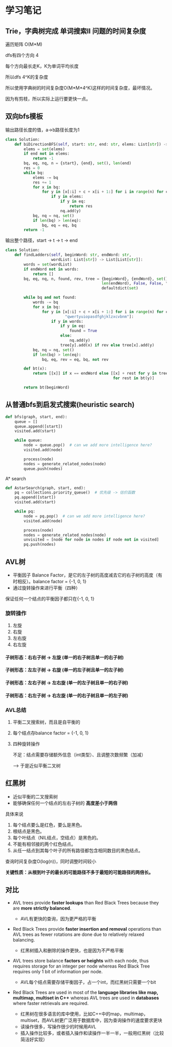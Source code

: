 

# 学习笔记

## Trie，字典树完成 单词搜索II 问题的时间复杂度

遍历矩阵 O(M*M)

dfs有四个方向 4

每个方向最长走K，K为单词平均长度

所以dfs 4^K的复杂度

所以使用字典树的时间复杂度O(M\*M\*4^K)这样的时间复杂度，最坏情况。

因为有剪枝，所以实际上运行要更快一点。

## 双向bfs模板

输出路径长度的值，a->b路径长度为1

```python
class Solution:
    def biDirectionBFS(self, start: str, end: str, elems: List[str]) -> int:
        elems = set(elems)
        if end not in elems:
            return -1
        bq, eq, nq, n = {start}, {end}, set(), len(end)
        res = 0
        while bq:
            elems -= bq
            res += 1
            for x in bq:
                for y in [x[:i] + c + x[i + 1:] for i in range(n) for c in "available chars"]:
                    if y in elems:
                        if y in eq:
                            return res
                        nq.add(y)
            bq, nq = nq, set()
            if len(bq) > len(eq):
                bq, eq = eq, bq
        return -1
```

输出整个路径，start -> t -> t -> end

```python
class Solution:
    def findLadders(self, beginWord: str, endWord: str,
                    wordList: List[str]) -> List[List[str]]:
        words = set(wordList)
        if endWord not in words:
            return []
        bq, eq, nq, n, found, rev, tree = {beginWord}, {endWord}, set(), \
                                          len(endWord), False, False, \
                                          defaultdict(set)

        while bq and not found:
            words -= bq
            for x in bq:
                for y in [x[:i] + c + x[i + 1:] for i in range(n) for c in
                          "qwertyuiopasdfghjklzxcvbnm"]:
                    if y in words:
                        if y in eq:
                            found = True
                        else:
                            nq.add(y)
                        tree[y].add(x) if rev else tree[x].add(y)
            bq, nq = nq, set()
            if len(bq) > len(eq):
                bq, eq, rev = eq, bq, not rev

        def bt(x):
            return [[x]] if x == endWord else [[x] + rest for y in tree[x]
                                               for rest in bt(y)]

        return bt(beginWord)
```

## 从普通bfs到启发式搜索(heuristic search)

```python
def bfs(graph, start, end):
    queue = []
    queue.append([start])
    visited.add(start)

    while queue:
        node = queue.pop()  # can we add more intelligence here?
        visited.add(node)

        process(node)
        nodes = generate_related_nodes(node)
        queue.push(nodes)
```

A* search

```python
def AstarSearch(graph, start, end):
    pq = collections.priority_queue()  # 优先级 -> 估价函数
    pq.append([start])
    visited.add(start)

    while pq:
        node = pq.pop()  # can we add more intelligence here?
        visited.add(node)

        process(node)
        nodes = generate_related_nodes(node)
        unvisited = [node for node in nodes if node not in visited]
        pq.push(nodes)
```

## AVL树

- 平衡因子 Balance Factor，是它的左子树的高度减去它的右子树的高度（有时相反）。balance factor = {-1, 0, 1}
- 通过旋转操作来进行平衡（四种）

保证任何一个结点的平衡因子都只在{-1, 0, 1}

### 旋转操作

1. 左旋
2. 右旋
3. 左右旋
4. 右左旋

#### 子树形态：右右子树 -> 左旋 (单一的右子树且单一的右子树)

#### 子树形态：左左子树 -> 右旋 (单一的左子树且单一的左子树)

#### 子树形态：左右子树 -> 左右旋 (单一的左子树且单一的右子树)

#### 子树形态：右左子树 -> 右左旋 (单一的右子树且单一的左子树)

### AVL总结

1. 平衡二叉搜索树，而且是自平衡的

2. 每个结点存balance factor = {-1, 0, 1}

3. 四种旋转操作

   不足：结点需要存储额外信息（int类型）、且调整次数频繁（加减）

   --> 于是近似平衡二叉树

## 红黑树

- 近似平衡的二叉搜索树
- 能够确保任何一个结点的左右子树的 **高度差小于两倍**

具体来说

1. 每个结点要么是红色，要么是黑色。
2. 根结点是黑色。
3. 每个叶结点（NIL结点，空结点）是黑色的。
4. 不能有相邻接的两个红色结点。
5. 从任一结点到其每个叶子的所有路径都包含相同数目的黑色结点。

查询时间复杂度O(log(n))，同时调整时间较小

**关键性质：从根到叶子的最长的可能路径不多于最短的可能路径的两倍长。**

## 对比

- AVL trees provide **faster lookups** than Red Black Trees because they are **more strictly balanced**.
  - AVL有更快的查询，因为更严格的平衡

- Red Black Trees provide **faster insertion and removal** operations than AVL trees as fewer rotations are done due to relatively relaxed balancing.
  - 红黑树插入和删除的操作更快，也是因为不严格平衡
- AVL trees store balance **factors or heights** with each node, thus requires storage for an integer per node whereas Red Black Tree requires only 1 bit of information per node.
  - AVL每个结点需要存储平衡因子，占一个int，而红黑树只需要一个bit
- Red Black Trees are used in most of the **language libraries like map, multimap, multiset in C++** whereas AVL trees are used in **databases** where faster retrievals are required.
  - 红黑树在很多语言的库中使用，比如C++中的map，multimap，multiset，而AVL树更广泛用于数据库中，因为查询操作的速度要求更块
  - 读操作很多，写操作很少的时候用AVL
  - 插入操作比较多，或者插入操作和读操作一半一半，一般用红黑树（比较简洁好实现）